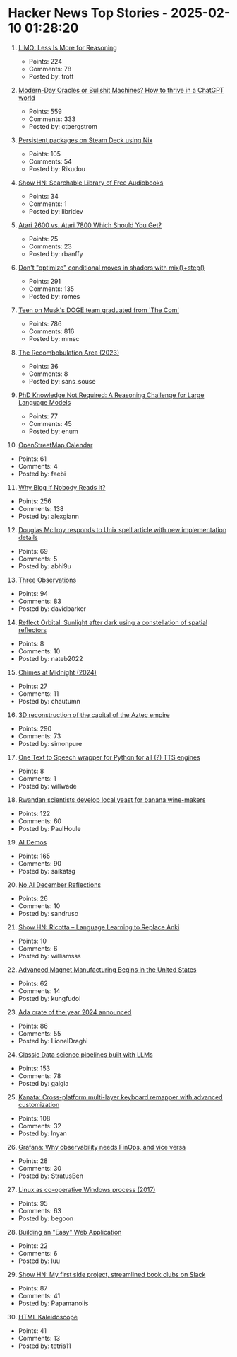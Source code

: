 # Hacker News Top Stories - 2025-02-10 01:28:20

1. [LIMO: Less Is More for Reasoning](https://arxiv.org/abs/2502.03387)
   - Points: 224
   - Comments: 78
   - Posted by: trott

2. [Modern-Day Oracles or Bullshit Machines? How to thrive in a ChatGPT world](https://thebullshitmachines.com)
   - Points: 559
   - Comments: 333
   - Posted by: ctbergstrom

3. [Persistent packages on Steam Deck using Nix](https://chrastecky.dev/gaming/persistent-packages-on-steam-deck-using-nix)
   - Points: 105
   - Comments: 54
   - Posted by: Rikudou

4. [Show HN: Searchable Library of Free Audiobooks](https://booksearch.party/)
   - Points: 34
   - Comments: 1
   - Posted by: libridev

5. [Atari 2600 vs. Atari 7800 Which Should You Get?](https://www.goto10retro.com/p/atari-2600-vs-atari-7800-which-should)
   - Points: 25
   - Comments: 23
   - Posted by: rbanffy

6. [Don't "optimize" conditional moves in shaders with mix()+step()](https://iquilezles.org/articles/gpuconditionals/)
   - Points: 291
   - Comments: 135
   - Posted by: romes

7. [Teen on Musk's DOGE team graduated from 'The Com'](https://krebsonsecurity.com/2025/02/teen-on-musks-doge-team-graduated-from-the-com/)
   - Points: 786
   - Comments: 816
   - Posted by: mmsc

8. [The Recombobulation Area (2023)](https://onmilwaukee.com/articles/recombobulationsigns)
   - Points: 36
   - Comments: 8
   - Posted by: sans_souse

9. [PhD Knowledge Not Required: A Reasoning Challenge for Large Language Models](https://arxiv.org/abs/2502.01584)
   - Points: 77
   - Comments: 45
   - Posted by: enum

10. [OpenStreetMap Calendar](https://osmcal.org/)
   - Points: 61
   - Comments: 4
   - Posted by: faebi

11. [Why Blog If Nobody Reads It?](https://andysblog.uk/why-blog-if-nobody-reads-it/)
   - Points: 256
   - Comments: 138
   - Posted by: alexgiann

12. [Douglas McIlroy responds to Unix spell article with new implementation details](https://twitter.com/abhi9u/status/1887010136155414602)
   - Points: 69
   - Comments: 5
   - Posted by: abhi9u

13. [Three Observations](https://blog.samaltman.com/three-observations)
   - Points: 94
   - Comments: 83
   - Posted by: davidbarker

14. [Reflect Orbital: Sunlight after dark using a constellation of spatial reflectors](https://www.reflectorbital.com/)
   - Points: 8
   - Comments: 10
   - Posted by: nateb2022

15. [Chimes at Midnight (2024)](https://asteriskmag.com/issues/08/chimes-at-midnight)
   - Points: 27
   - Comments: 11
   - Posted by: chautumn

16. [3D reconstruction of the capital of the Aztec empire](https://tenochtitlan.thomaskole.nl/)
   - Points: 290
   - Comments: 73
   - Posted by: simonpure

17. [One Text to Speech wrapper for Python for all (?) TTS engines](https://pypi.org/project/py3-tts-wrapper/)
   - Points: 8
   - Comments: 1
   - Posted by: willwade

18. [Rwandan scientists develop local yeast for banana wine-makers](https://phys.org/news/2025-01-rwandan-scientists-local-yeast-banana.html)
   - Points: 122
   - Comments: 60
   - Posted by: PaulHoule

19. [AI Demos](https://aidemos.meta.com/)
   - Points: 165
   - Comments: 90
   - Posted by: saikatsg

20. [No AI December Reflections](https://blog.rybarix.com/2025/02/09/noaidecember.html)
   - Points: 26
   - Comments: 10
   - Posted by: sandruso

21. [Show HN: Ricotta – Language Learning to Replace Anki](https://ricotta.affineur.io/)
   - Points: 10
   - Comments: 6
   - Posted by: williamsss

22. [Advanced Magnet Manufacturing Begins in the United States](https://spectrum.ieee.org/advanced-magnet-manufacturing-in-us)
   - Points: 62
   - Comments: 14
   - Posted by: kungfudoi

23. [Ada crate of the year 2024 announced](https://blog.adacore.com/ada-spark-crate-of-the-year-2024-winners-announced)
   - Points: 86
   - Comments: 55
   - Posted by: LionelDraghi

24. [Classic Data science pipelines built with LLMs](https://github.com/Pravko-Solutions/FlashLearn/tree/main/examples)
   - Points: 153
   - Comments: 78
   - Posted by: galgia

25. [Kanata: Cross-platform multi-layer keyboard remapper with advanced customization](https://github.com/jtroo/kanata)
   - Points: 108
   - Comments: 32
   - Posted by: lnyan

26. [Grafana: Why observability needs FinOps, and vice versa](https://grafana.com/blog/2025/02/06/why-observability-needs-finops-and-vice-versa-the-vantage-integration-with-grafana-cloud/)
   - Points: 28
   - Comments: 30
   - Posted by: StratusBen

27. [Linux as co-operative Windows process (2017)](http://www.colinux.org/)
   - Points: 95
   - Comments: 63
   - Posted by: begoon

28. [Building an "Easy" Web Application](https://rudyfaile.com/2020/07/06/building-an-easy-web-application/)
   - Points: 22
   - Comments: 6
   - Posted by: luu

29. [Show HN: My first side project, streamlined book clubs on Slack](https://booktalk.club/)
   - Points: 87
   - Comments: 41
   - Posted by: Papamanolis

30. [HTML Kaleidoscope](https://codepen.io/AAMutlu20/pen/mdYxroj)
   - Points: 41
   - Comments: 13
   - Posted by: tetris11

